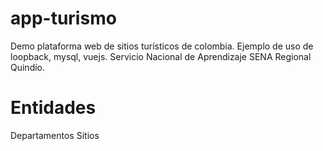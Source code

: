 # app-turismo
Demo plataforma web de sitios turísticos de colombia. Ejemplo de uso de loopback, mysql, vuejs. Servicio Nacional de Aprendizaje SENA Regional Quindío.

# Entidades
Departamentos
Sitios
